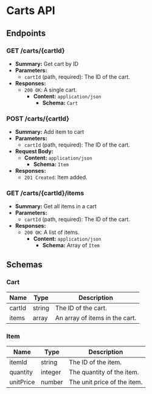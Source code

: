 # Carts API

## Endpoints

### GET /carts/{cartId}

- **Summary:** Get cart by ID
- **Parameters:**
  - `cartId` (path, required): The ID of the cart.
- **Responses:**
  - `200 OK`: A single cart.
    - **Content:** `application/json`
      - **Schema:** `Cart`

### POST /carts/{cartId}

- **Summary:** Add item to cart
- **Parameters:**
  - `cartId` (path, required): The ID of the cart.
- **Request Body:**
  - **Content:** `application/json`
    - **Schema:** `Item`
- **Responses:**
  - `201 Created`: Item added.

### GET /carts/{cartId}/items

- **Summary:** Get all items in a cart
- **Parameters:**
  - `cartId` (path, required): The ID of the cart.
- **Responses:**
  - `200 OK`: A list of items.
    - **Content:** `application/json`
      - **Schema:** Array of `Item`

## Schemas

### Cart

| Name   | Type   | Description                    |
| ------ | ------ | ------------------------------ |
| cartId | string | The ID of the cart.            |
| items  | array  | An array of items in the cart. |

### Item

| Name      | Type    | Description                 |
| --------- | ------- | --------------------------- |
| itemId    | string  | The ID of the item.         |
| quantity  | integer | The quantity of the item.   |
| unitPrice | number  | The unit price of the item. |
